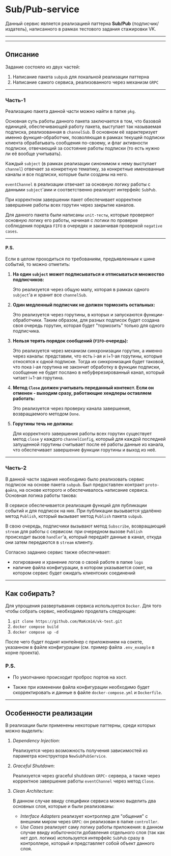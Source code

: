 # Sub/Pub-service
Данный сервис является реализацией паттерна **Sub/Pub** (подписчик/издатель), написанного в рамках тестового задания стажировки VK.
<hr>
<hr>

## Описание
Задание состояло из двух частей:
1. Написание пакета `subpub` для локальной реализации паттерна
2. Написание самого сервиса, реализованного через механизм `GRPC`

<hr>

### Часть-1
Реализацию пакета данной части можно найти в папке `pkg`.

Основная суть работы данного пакета заключается в том, 
что базовой единицей, обеспечивающей работу пакета, выступает так называемая подписка, реализованная в `channelSub`. В основном её характеризует именно функция-обработчик, позволяющая в рамках текущей подписки клиента обрабатывать сообщения по-своему, и флаг активности подписки, отвечающий за состояние работы подписки (то есть нужно ли её вообще учитывать).

Каждый `subject` (в рамках реализации синонимом к нему выступает `channel`) отвечает за конкретную тематику, за конкретные именованные каналы и все подписки, которые были созданы на него.

`eventChannel` в реализации отвечает за основную логику работы с данными `subject`'ами и соответственно реализует интерфейс `SubPub`.

При корректном завершении пакет обеспечивает корректное завершение работы всех горутин через закрытие каналов.

Для данного пакета были написаны `unit-тесты`, которые проверяют основную логику его работы, начиная с логики по проверке соблюдения порядка `FIFO` в очередях и заканчивая проверкой `negative cases`.
<hr>

#### P.S.
Если в целом проходиться по требованиям, предъявленным к шине событий, то можно отметить:
1. **На один `subject` может подписываться и отписываться множество подписчиков:**

   Это реализуется через общую мапу, которая в рамках одного `subject`'а и хранит все `channelSub`.

2. **Один медленный подписчик не должен тормозить остальных:**

   Это реализуется через горутины, в которых и запускаются функции-обработчики. Таким образом, для разных подписок будет создана своя очередь горутин,
   которая будет "тормозить" только для одного подписчика.

3. **Нельзя терять порядок сообщений (`FIFO`-очередь):**

   Это реализуется через механизм синхронизации горутин, а именно через каналы: представим, что есть i-ая и i+1-ая горутины, которые относятся к одной подписке.
   Тогда их синхронизация будет таковой, что пока i-ая горутина не закончит обработку в функции подписки, сообщение не будет послано в небуферезированный канал, который читает i+1-ая горутина.

4. **Метод `Close` должен учитывать переданный контекст. Если он отменен - выходим сразу, работающие хендлеры оставляем работать:**

   Это реализуется через проверку канала завершения, возвращаемого методом `Done`.

5. **Горутины течь не должны:**

   Для корректного завершения работы всех горутин существует метод `close` у каждого `channelConfig`, который для каждой последней запущенной горутины считывает после её работы данные из канала, что обеспечивает завершение функции горутины и выход из неё.

<hr>

### Часть-2
В данной части задания необходимо было реализовать сервис подписок на основе пакета `subpub`. Был предоставлен контракт `proto-файла`, на основе которого и обеспечивалось написание сервиса. Основная логика работы такова:

В сервисе обеспечивается реализация функций для публикации событий и для подписок на них.
При публикации вызывается удалённо метод `Publish`, который вызывает метод `Publish` пакета `subpub`.

В свою очередь, подписчики вызывают метод `Subscribe`, возвращающий `stream` для работы с сервисом: при очередном вызове `Publish` происходит вызов `handler`'а, 
который передаёт данные в канал, откуда они затем передаются в `stream` клиенту.

Согласно заданию сервис также обеспечивает:
- логирование и хранение логов о своей работе в папке `logs`
- наличие файла конфигурации, в котором указывается сокет, на котором сервис будет ожидать клиентских соединений

<hr>

## Как собирать?
Для упрощения развертывания сервиса используется `Docker`. Для того чтобы собрать сервис, необходимо проделать следующее:
1. `git clone https://github.com/MaKcm14/vk-test.git`
2. `docker compose build`
3. `docker compose up -d`

После чего будет поднят контейнер с приложением на сокете, указанном в файле конфигурации (см. пример файла `.env_example` в корне проекта).

### P.S.
- По умолчанию происходит проброс портов на хост.

- Также при изменении файла конфигурации необходимо будет скорректировать и данные в файле `docker-compose.yml` и `Dockerfile`.

<hr>

## Особенности реализации
В реализации были применены некоторые паттерны, среди которых можно выделить:
1. *Dependency Injection*:

   Реализуется через возможность получения зависимостей из параметра конструктора `NewSubPubService`.
 
2. *Graceful Shutdown*:

   Реализуется через graceful shutdown `GRPC`- сервера, а также через корректное завершение работы `eventChannel` через метод `Close`.   
   
3. *Clean Architecture*:

   В данном случае ввиду специфики сервиса можно выделить два основных слоя, которые и были реализованы:

   - *Interface Adapters* реализует контроллер для "общения" с внешним миром через `GRPC`: он реализован в папке `controller`.
   - *Use Cases* реализует саму логику работы приложения: в данном случае ввиду избыточности добавления отдельного слоя (так как нет доп. логики) используется интерфейс `SubPub` сразу в контроллере, который и представляет собой объект данного слоя.
